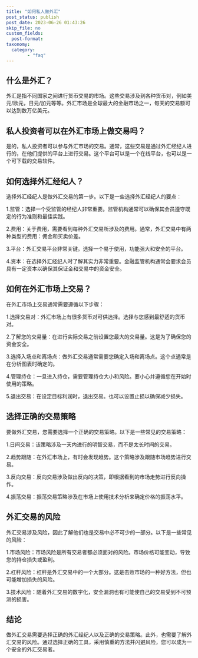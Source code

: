 ```yaml
---
title: "如何私人做外汇"
post_status: publish
post_date: 2023-06-26 01:43:26
skip_file: no
custom_fields: 
  post-format: 
taxonomy:
  category:
        - "faq"
---
```


## 什么是外汇？

外汇是指不同国家之间进行货币交易的市场。这些交易涉及到各种货币对，例如美元/欧元，日元/加元等等。外汇市场是全球最大的金融市场之一，每天的交易额可以达到数万亿美元。

## 私人投资者可以在外汇市场上做交易吗？

是的，私人投资者可以参与外汇市场的交易。通常，这些交易是通过外汇经纪人进行的，在他们提供的平台上进行交易。这个平台可以是一个在线平台，也可以是一个可下载的交易软件。

## 如何选择外汇经纪人？

选择外汇经纪人是做外汇交易的第一步。以下是一些选择外汇经纪人的要点：

1.监管：选择一个受监管的经纪人非常重要。监管机构通常可以确保其会员遵守既定的行为准则和最佳实践。

2.费用：关于费用，需要看到每种外汇交易所涉及的费用。通常，外汇交易中有两种类型的费用：佣金和买卖价差。

3.平台：外汇交易平台非常关键。选择一个易于使用，功能强大和安全的平台。

4.资本：在选择外汇经纪人时了解其实力非常重要。金融监管机构通常会要求会员具有一定资本以确保其保证金和交易中的资金安全。

## 如何在外汇市场上交易？

在外汇市场上交易通常需要遵循以下步骤：

1.选择交易对：外汇市场上有很多货币对可供选择。选择与您感到最舒适的货币对。

2.了解您的交易量：在进行实际交易之前设置您最大的交易量。这是为了确保您的资金安全。

3.选择入场点和离场点：做外汇交易通常需要您确定入场和离场点。这个点通常是在分析图表时确定的。

4.管理持仓：一旦进入持仓，需要管理持仓大小和风险。要小心并遵循您在开始时使用的策略。

5.退出交易：在设定目标利润时，退出交易。也可以设置止损以确保减少损失。

## 选择正确的交易策略

要做外汇交易，您需要选择一个正确的交易策略。以下是一些常见的交易策略：

1.日间交易：该策略涉及一天内进行的明智交易，而不是太长时间的交易。

2.趋势跟随：在外汇市场上，有时会发现趋势。这个策略涉及跟随市场趋势进行交易。

3.反向交易：反向交易涉及做出反向的决策，即根据看到的市场走势进行反向操作。

4.振荡交易：振荡交易策略涉及在市场上使用技术分析来确定价格的振荡水平。

## 外汇交易的风险

外汇交易涉及风险，因此了解他们也是交易中必不可少的一部分。以下是一些常见的风险：

1.市场风险：市场风险是所有交易者都必须面对的风险。市场价格可能变动，导致您的持仓损失或盈利。

2.杠杆风险：杠杆是外汇交易中的一个大部分。这是击败市场的一种好方法，但也可能增加损失的风险。

3.技术风险：随着外汇交易的数字化，安全漏洞也有可能使自己的交易受到不可预测的损害。

## 结论

做外汇交易需要选择正确的外汇经纪人以及正确的交易策略。此外，也需要了解外汇交易的风险。通过选择正确的工具，采用慎重的方法并闪避风险，您可以成为一个安全的外汇交易者。

